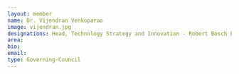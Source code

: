 ```yaml
---
layout: member
name: Dr. Vijendran Venkoparao
image: vijendran.jpg
designations: Head, Technology Strategy and Innovation - Robert Bosch Engineering and Business Solutions Ltd
area:
bio:
email:
type: Governing-Council
---
```

